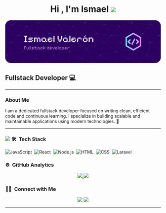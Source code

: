 <h1 align="center"><b>Hi , I'm Ismael </b><img src="https://media.giphy.com/media/hvRJCLFzcasrR4ia7z/giphy.gif" width="35"></h1>

![Banner](github-header-banner.png)

## Fullstack Developer 💻

---

### About Me

I am a dedicated fullstack developer focused on writing clean, efficient code and continuous learning. I specialize in building scalable and maintainable applications using modern technologies. 🚀


  <hr>
  <p align="center">

### <img src="https://media.giphy.com/media/iY8CRBdQXODJSCERIr/giphy.gif" width="30px">&nbsp;🛠 &nbsp;Tech Stack


![JavaScript](https://img.shields.io/badge/-JavaScript-05122A?style=flat&logo=javascript)&nbsp;
![React](https://img.shields.io/badge/-React-05122A?style=flat&logo=react)&nbsp;
![Node.js](https://img.shields.io/badge/-Node.js-05122A?style=flat&logo=node.js)&nbsp;
![HTML](https://img.shields.io/badge/-HTML-05122A?style=flat&logo=HTML5)&nbsp;
![CSS](https://img.shields.io/badge/-CSS-05122A?style=flat&logo=CSS&logoColor=1572B6)&nbsp;
![Laravel](https://img.shields.io/badge/-Laravel-05122A?style=flat&logo=laravel)

### ⚙️ &nbsp;GitHub Analytics

<p align="center">
<a href="https://github.com/ismavdev2">
  <img height="180em" src="https://github-readme-stats-eight-theta.vercel.app/api?username=ismavdev2&show_icons=true&theme=algolia&include_all_commits=true&count_private=true"/>
  <img height="180em" src="https://github-readme-stats-eight-theta.vercel.app/api/top-langs/?username=ismavdev2&layout=compact&langs_count=8&theme=algolia"/>
</a>
</p>

### 🤝🏻 &nbsp;Connect with Me

<p align="center">
<a href="mailto:ismaelvahern@gmail.com"><img src="https://img.shields.io/badge/-ismaelvaherndev@gmail.com-D14836?style=flat&logo=Gmail&logoColor=white"/></a>
<a href="https://www.linkedin.com/in/ismavdev2" target="_blank">
  <img src="https://img.shields.io/badge/-LinkedIn-0A66C2?style=flat&logo=Linkedin&logoColor=white"/>
</a>

</p>

-----
